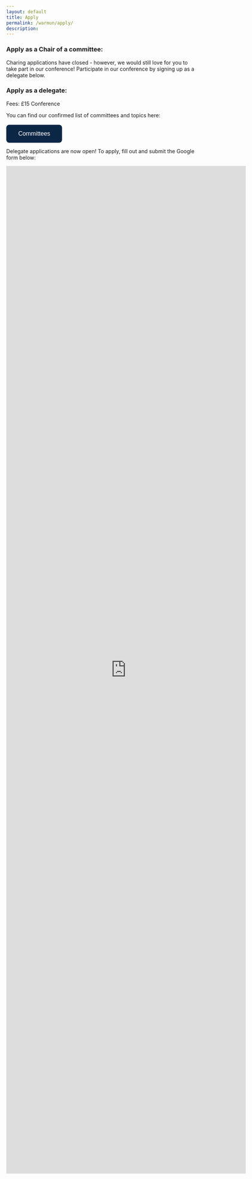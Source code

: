 ```yaml
---
layout: default
title: Apply
permalink: /warmun/apply/
description:
---
```


### Apply as a Chair of a committee:
Charing applications have closed - however, we would still love for you to take part in our conference! Participate in our conference by signing up as a delegate below.

### Apply as a delegate:
Fees: £15 Conference

You can find our confirmed list of committees and topics here:
<br><br>
<a href="http://warwickun.org/warmun/committees"><button style="background-color:#0C2745;border: none; border-radius: 8px; color: white; padding: 15px 32px; text-align: center; text-decoration: none; display: inline-block; font-size: 16px; cursor: pointer;">Committees</button></a>

Delegate applications are now open! To apply, fill out and submit the Google form below:

<iframe src="https://docs.google.com/forms/d/e/1FAIpQLSdkkknfgVCMinxe7cO-nLxozQ3Tk-TVBzkI-Ge0XFWtv-1Gmw/viewform?embedded=true" width="640" height="2694" frameborder="0" marginheight="0" marginwidth="0">Loading…</iframe>
